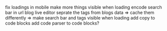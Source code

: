 fix loadings in mobile
make more things visible when loading
encode search bar in url
blog live editor
seprate the tags from blogs data => cache them differently => make search bar and tags visible when loading
add copy to code blocks
add code parser to code blocks?
